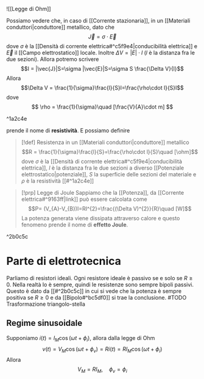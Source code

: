 ![[Legge di Ohm]]


Possiamo vedere che, in caso di [[Corrente stazionaria]], in un [[Materiali conduttori|conduttore]] metallico, dato che $$\vec{J}=\sigma\cdot \vec{E}$$
dove $\sigma$ è la [[Densità di corrente elettrica#^c5f9e4|conducibilità elettrica]] e $\vec{E}$ il [[Campo elettrostatico]] locale.
Inoltre $\Delta V = |E|\cdot l$ ($l$ è la distanza fra le due sezioni).
Allora potremo scrivere
$$I = |\vec{J}|S=\sigma |\vec{E}|S=\sigma S \frac{\Delta V}{l}$$
Allora $$\Delta V = \frac{1}{\sigma}\frac{l}{S}I=\frac{\rho\cdot l}{S}I$$
dove 
$$
\rho = \frac{1}{\sigma}\quad [\frac{V}{A}\cdot m]
$$

^1a2c4e

prende il nome di **resistività**.
E possiamo definire
>[!def] Resistenza in un [[Materiali conduttori|conduttore]] metallico
>$$R = \frac{1}{\sigma}\frac{l}{S}=\frac{\rho\cdot l}{S}\quad [\ohm]$$
>dove $\sigma$ è la [[Densità di corrente elettrica#^c5f9e4|conducibilità elettrica]], $l$ è la distanza fra le due sezioni a diverso [[Potenziale elettrostatico|potenziale]], $S$ la superficie delle sezioni del materiale e $\rho$ è la resistività [[#^1a2c4e]]


>[!prp] Legge di Joule
Sappiamo che la [[Potenza]], da [[Corrente elettrica#^9163ff|link]] può essere calcolata come 
$$P= (V_{A}-V_{B})I=RI^{2}=\frac{(\Delta V)^{2}}{R}\quad [W]$$
> La potenza generata viene dissipata attraverso calore e questo fenomeno prende il nome di **effetto Joule**.

^2b0c5c

# Parte di elettrotecnica
Parliamo di resistori ideali. Ogni resistore ideale è passivo se e solo se $R\ge 0$. Nella realtà lo è sempre, quindi le resistenze sono sempre bipoli passivi. Questo è dato da [[#^2b0c5c]] in cui si vede che la potenza è sempre positiva se $R\ge 0$ e da [[Bipolo#^bc5df0]] si trae la conclusione.
#TODO Trasformazione triangolo-stella

## Regime sinusoidale
Supponiamo $i(t)=I_{M}\cos(\omega t+\phi_{i})$, allora dalla legge di Ohm
$$v(t)=V_M\cos(\omega t+\phi_v)=Ri(t)=RI_{M}\cos(\omega t+\phi_{i})$$
Allora $$V_M=RI_{M},\quad \phi_v=\phi_i$$

